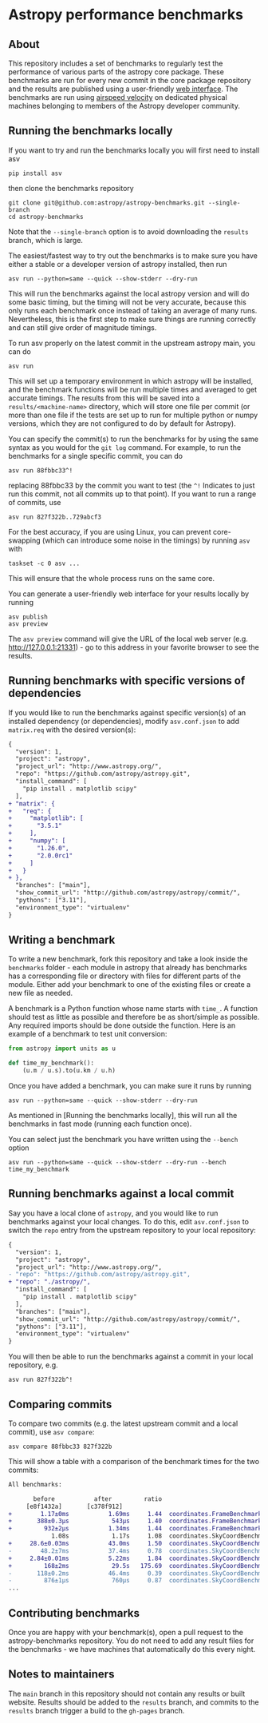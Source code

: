 Astropy performance benchmarks
==============================

About
-----

This repository includes a set of benchmarks to regularly test the performance of
various parts of the astropy core package. These benchmarks are run for every
new commit in the core package repository and the results are published using a
user-friendly [web interface](https://spacetelescope.github.io/bench/astropy-benchmarks/). The
benchmarks are run using [airspeed velocity](https://asv.readthedocs.io) on
dedicated physical machines belonging to members of the Astropy developer community.

Running the benchmarks locally
------------------------------

If you want to try and run the benchmarks locally you will first need to install asv

```shell
pip install asv
```

then clone the benchmarks repository

```shell
git clone git@github.com:astropy/astropy-benchmarks.git --single-branch
cd astropy-benchmarks
```

Note that the `--single-branch` option is to avoid downloading the `results`
branch, which is large.

The easiest/fastest way to try out the benchmarks is to make sure you have
either a stable or a developer version of astropy installed, then run

```shell
asv run --python=same --quick --show-stderr --dry-run
```

This will run the benchmarks against the local astropy version and will do some
basic timing, but the timing will not be very accurate, because this only runs
each benchmark once instead of taking an average of many runs. Nevertheless,
this is the first step to make sure things are running correctly and can still
give order of magnitude timings.

To run asv properly on the latest commit in the upstream astropy main, you can
do

```shell
asv run
```

This will set up a temporary environment in which astropy will be installed, and
the benchmark functions will be run multiple times and averaged to get accurate
timings. The results from this will be saved into a `results/<machine-name>`
directory, which will store one file per commit (or more than one file if the
tests are set up to run for multiple python or numpy versions, which they are
not configured to do by default for Astropy).

You can specify the commit(s) to run the benchmarks for by using the same syntax
as you would for the `git log` command. For example, to run the benchmarks for
a single specific commit, you can do

```shell
asv run 88fbbc33^!
```

replacing 88fbbc33 by the commit you want to test (the `^!` Indicates to just run
this commit, not all commits up to that point). If
you want to run a range of commits, use

```shell
asv run 827f322b..729abcf3
```

For the best accuracy, if you are using Linux, you can prevent core-swapping
(which can introduce some noise in the timings) by running `asv` with

```shell
taskset -c 0 asv ...
```

This will ensure that the whole process runs on the same core.

You can generate a user-friendly web interface for your results locally by
running

```shell
asv publish
asv preview
```

The `asv preview` command will give the URL of the local web server (e.g.
http://127.0.0.1:21331) - go to this address in your favorite browser to see
the results.

Running benchmarks with specific versions of dependencies
---------------------------------------------------------

If you would like to run the benchmarks against specific version(s) of an
installed dependency (or dependencies), modify `asv.conf.json` to add 
`matrix.req` with the desired version(s):

```diff
{
  "version": 1,
  "project": "astropy",
  "project_url": "http://www.astropy.org/",
  "repo": "https://github.com/astropy/astropy.git",
  "install_command": [
    "pip install . matplotlib scipy"
  ],
+ "matrix": {
+   "req": {
+     "matplotlib": [
+       "3.5.1"
+     ],
+     "numpy": [
+       "1.26.0",
+       "2.0.0rc1"
+     ]
+   }
+ },
  "branches": ["main"],
  "show_commit_url": "http://github.com/astropy/astropy/commit/",
  "pythons": ["3.11"],
  "environment_type": "virtualenv"
}
```

Writing a benchmark
-------------------

To write a new benchmark, fork this repository and take a look inside the
`benchmarks` folder - each module in astropy that already has benchmarks has a
corresponding file or directory with files for different parts of the module.
Either add your benchmark to one of the existing files or create a new file as
needed.

A benchmark is a Python function whose name starts with `time_`. A function
should test as little as possible and therefore be as short/simple as possible.
Any required imports should be done outside the function. Here is an example of
a benchmark to test unit conversion:

```python
from astropy import units as u

def time_my_benchmark():
    (u.m / u.s).to(u.km / u.h)
```

Once you have added a benchmark, you can make sure it runs by running

```shell
asv run --python=same --quick --show-stderr --dry-run
```

As mentioned in [Running the benchmarks locally], this will run all the
benchmarks in fast mode (running each function once).

You can select just the benchmark you have written using the `--bench` option

```shell
asv run --python=same --quick --show-stderr --dry-run --bench time_my_benchmark
```

Running benchmarks against a local commit
-----------------------------------------

Say you have a local clone of `astropy`, and you would like to run benchmarks 
against your local changes. To do this, edit `asv.conf.json` to switch the 
`repo` entry from the upstream repository to your local repository:

```diff
{
  "version": 1,
  "project": "astropy",
  "project_url": "http://www.astropy.org/",
- "repo": "https://github.com/astropy/astropy.git",
+ "repo": "./astropy/",
  "install_command": [
    "pip install . matplotlib scipy"
  ],
  "branches": ["main"],
  "show_commit_url": "http://github.com/astropy/astropy/commit/",
  "pythons": ["3.11"],
  "environment_type": "virtualenv"
}
```

You will then be able to run the benchmarks against a commit in your local 
repository, e.g.

```shell
asv run 827f322b^!
```

Comparing commits
-----------------

To compare two commits (e.g. the latest upstream commit and a local commit), 
use `asv compare`:

```shell
asv compare 88fbbc33 827f322b
```

This will show a table with a comparison of the benchmark times for the two
commits:

```diff
All benchmarks:

       before           after         ratio
     [e8f1432a]       [c378f912]
+        1.17±0ms           1.69ms     1.44  coordinates.FrameBenchmarks.time_init_array
+       388±0.3μs            543μs     1.40  coordinates.FrameBenchmarks.time_init_nodata
+         932±2μs           1.34ms     1.44  coordinates.FrameBenchmarks.time_init_scalar
            1.08s            1.17s     1.08  coordinates.SkyCoordBenchmarks.time_icrs_to_galactic_array
+     28.6±0.03ms           43.0ms     1.50  coordinates.SkyCoordBenchmarks.time_icrs_to_galactic_scalar
-        48.2±7ms           37.4ms     0.78  coordinates.SkyCoordBenchmarks.time_init_array
+     2.84±0.01ms           5.22ms     1.84  coordinates.SkyCoordBenchmarks.time_init_scalar
+         168±2ms            29.5s   175.69  coordinates.SkyCoordBenchmarks.time_iter_array
-       118±0.2ms           46.4ms     0.39  coordinates.SkyCoordBenchmarks.time_repr_array
-         876±1μs            760μs     0.87  coordinates.SkyCoordBenchmarks.time_repr_scalar
...
```

Contributing benchmarks
-----------------------

Once you are happy with your benchmark(s), open a pull request to the
astropy-benchmarks repository. You do not need to add any result files for the
benchmarks - we have machines that automatically do this every night.

Notes to maintainers
--------------------

The `main` branch in this repository should not contain any results or built
website. Results should be added to the `results` branch, and commits to the
`results` branch trigger a build to the `gh-pages` branch.
